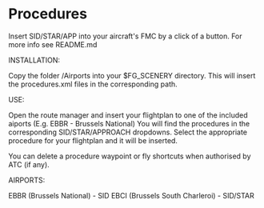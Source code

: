 # Procedures
Insert SID/STAR/APP into your aircraft's FMC by a click of a button. For more info see README.md


INSTALLATION:

Copy the folder /Airports into your $FG_SCENERY directory. This will insert the procedures.xml files in the corresponding path.


USE:

Open the route manager and insert your flightplan to one of the included aiports (E.g. EBBR - Brussels National)
You will find the procedures in the corresponding SID/STAR/APPROACH dropdowns.
Select the appropriate procedure for your flightplan and it will be inserted.

You can delete a procedure waypoint or fly shortcuts when authorised by ATC (if any).


AIRPORTS:

EBBR (Brussels National) - SID
EBCI (Brussels South Charleroi) - SID/STAR
